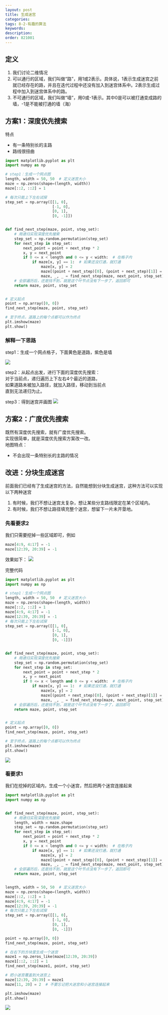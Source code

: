 ```yaml
---
layout: post
title: 生成迷宫
categories:
tags: 8-2-有趣的算法
keywords:
description:
order: 821001
---
```


## 定义
1. 我们讨论二维情况
2. 可以通行的区域，我们叫做“路”，用1或2表示。具体说，1表示生成迷宫之前就已经存在的路，并且在迭代过程中还没有加入到迷宫体系中。2表示生成过程中加入到迷宫体系中的路。
3. 不可通行的区域，我们叫做“墙”，用0或-1表示。其中0是可以被打通变成路的墙，-1是不能被打通的墙（海）


## 方案1：深度优先搜索
特点
- 有一条特别长的主路
- 路线很扭曲

```py
import matplotlib.pyplot as plt
import numpy as np

# step1：生成一个网点图
length, width = 50, 50  # 定义迷宫大小
maze = np.zeros(shape=(length, width))
maze[::2, ::2] = 1

# 每次只能上下左右试探
step_set = np.array([[1, 0],
                     [-1, 0],
                     [0, 1],
                     [0, -1]])


def find_next_step(maze, point, step_set):
    # 用递归实现深度优先搜索
    step_set = np.random.permutation(step_set)
    for next_step in step_set:
        next_point = point + next_step * 2
        x, y = next_point
        if 0 <= x < length and 0 <= y < width:  # 在格子内
            if maze[x, y] == 1:  # 如果还没打通，就打通
                maze[x, y] = 2
                maze[(point + next_step)[0], (point + next_step)[1]] = 2
                maze, _, _ = find_next_step(maze, next_point, step_set)  # 深度优先搜索
    # 全部遍历后，还是找不到，就是这个叶节点没有下一步了，返回即可
    return maze, point, step_set


# 定义起点
point = np.array([0, 0])
find_next_step(maze, point, step_set)

# 至于终点，道路上的每个点都可以作为终点
plt.imshow(maze)
plt.show()
```

### 解释一下思路
step1：生成一个网点格子，下面黄色是道路，紫色是墙

![](/pictures_for_blog/algorithm/maze/maze1_1.png)

step2：从起点出发，进行下面的深度优先搜索：  
对于当前点，递归遍历上下左右4个最近的道路，  
如果道路未被加入路径，就加入路径，移动到当前点  
直到无法递归为止。  

step3：得到迷宫并画图
![](/pictures_for_blog/algorithm/maze/maze1_2.png)

## 方案2：广度优先搜索
既然有深度优先搜索，就有广度优先搜索。  
实现很简单，就是深度优先搜索方案改一改。  
地图特点：
- 不会出现一条特别长的主路的情况

## 改进：分块生成迷宫
前面我们已经有了生成迷宫的方法，自然能想到分块生成迷宫，这种方法可以实现以下两种迷宫
1. 有时候，我们不想让迷宫太复杂，想让某些分支路线限定在某个区域内。
2. 有时候，我们不想让路径填充整个迷宫，想留下一片未开垦地。

### 先看要求2
我们只需要挖掉一些区域即可，例如
```py
maze[4:9, 4:17] = -1
maze[12:39, 20:39] = -1
```
效果如下：
![](/pictures_for_blog/algorithm/maze/maze3_1.png)


完整代码
```py
import matplotlib.pyplot as plt
import numpy as np

# step1：生成一个网点图
length, width = 50, 50  # 定义迷宫大小
maze = np.zeros(shape=(length, width))
maze[::2, ::2] = 1
maze[4:9, 4:17] = -1
maze[12:39, 20:39] = -1
# 每次只能上下左右试探
step_set = np.array([[1, 0],
                     [-1, 0],
                     [0, 1],
                     [0, -1]])


def find_next_step(maze, point, step_set):
    # 用递归实现深度优先搜索
    step_set = np.random.permutation(step_set)
    for next_step in step_set:
        next_point = point + next_step * 2
        x, y = next_point
        if 0 <= x < length and 0 <= y < width:  # 在格子内
            if maze[x, y] == 1:  # 如果还没打通，就打通
                maze[x, y] = 2
                maze[(point + next_step)[0], (point + next_step)[1]] = 2
                maze, _, _ = find_next_step(maze, next_point, step_set)  # 深度优先搜索
    # 全部遍历后，还是找不到，就是这个叶节点没有下一步了，返回即可
    return maze, point, step_set


# 定义起点
point = np.array([0, 0])
find_next_step(maze, point, step_set)

# 至于终点，道路上的每个点都可以作为终点
plt.imshow(maze)
plt.show()
```

![](/pictures_for_blog/algorithm/maze/maze3_1.png)



### 看要求1
我们在挖掉的区域内，生成一个小迷宫，然后把两个迷宫连接起来

```py
import matplotlib.pyplot as plt
import numpy as np


def find_next_step(maze, point, step_set):
    # 用递归实现深度优先搜索
    length, width = maze.shape
    step_set = np.random.permutation(step_set)
    for next_step in step_set:
        next_point = point + next_step * 2
        x, y = next_point
        if 0 <= x < length and 0 <= y < width:  # 在格子内
            if maze[x, y] == 1:  # 如果还没打通，就打通
                maze[x, y] = 2
                maze[(point + next_step)[0], (point + next_step)[1]] = 2
                maze, _, _ = find_next_step(maze, next_point, step_set)  # 深度优先搜索
    # 全部遍历后，还是找不到，就是这个叶节点没有下一步了，返回即可
    return maze, point, step_set


length, width = 50, 50  # 定义迷宫大小
maze = np.zeros(shape=(length, width))
maze[::2, ::2] = 1
maze[4:9, 4:17] = -1
maze[12:39, 20:39] = -1
# 每次只能上下左右试探
step_set = np.array([[1, 0],
                     [-1, 0],
                     [0, 1],
                     [0, -1]])

point = np.array([0, 0])
find_next_step(maze, point, step_set)

# 在右下的方块里生成一个迷宫
maze1 = np.zeros_like(maze[12:39, 20:39])
maze1[::2, ::2] = 1
find_next_step(maze1, point, step_set)

# 把小迷宫覆盖到大迷宫上
maze[12:39, 20:39] = maze1
maze[11, 20] = 2  # 不要忘记把大迷宫和小迷宫连接起来

plt.imshow(maze)
plt.show()
```

![](/pictures_for_blog/algorithm/maze/maze3_2.png)
